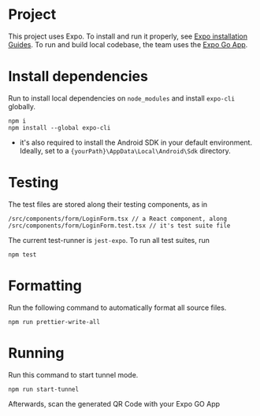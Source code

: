 # Project
This project uses Expo. To install and run it properly, see [Expo installation Guides](https://docs.expo.dev/get-started/installation/).
To run and build local codebase, the team uses the [Expo Go App](https://docs.expo.dev/get-started/installation/#2-expo-go-app-for-ios-and).

# Install dependencies
Run to install local dependencies on `node_modules` and install `expo-cli` globally.
```
npm i
npm install --global expo-cli
```
- it's also required to install the Android SDK in your default environment. Ideally, set to a `{yourPath}\AppData\Local\Android\Sdk` directory. 

# Testing
The test files are stored along their testing components, as in
```
/src/components/form/LoginForm.tsx // a React component, along
/src/components/form/LoginForm.test.tsx // it's test suite file
```
The current test-runner is `jest-expo`. To run all test suites, run
```
npm test
```

# Formatting
Run the following command to automatically format all source files.
```
npm run prettier-write-all
```

# Running
Run this command to start tunnel mode.
```
npm run start-tunnel
```
Afterwards, scan the generated QR Code with your Expo GO App 

